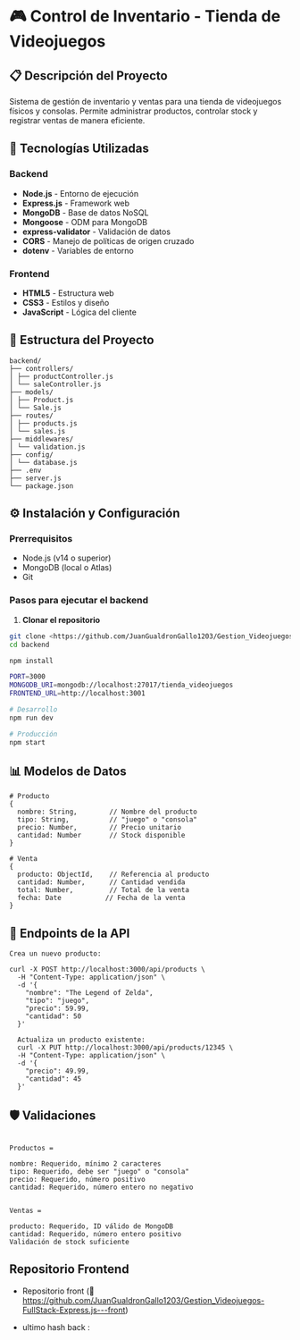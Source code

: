# 🎮 Control de Inventario - Tienda de Videojuegos

## 📋 Descripción del Proyecto

Sistema de gestión de inventario y ventas para una tienda de videojuegos físicos y consolas. Permite administrar productos, controlar stock y registrar ventas de manera eficiente.

## 🚀 Tecnologías Utilizadas

### Backend
- **Node.js** - Entorno de ejecución
- **Express.js** - Framework web
- **MongoDB** - Base de datos NoSQL
- **Mongoose** - ODM para MongoDB
- **express-validator** - Validación de datos
- **CORS** - Manejo de políticas de origen cruzado
- **dotenv** - Variables de entorno

### Frontend
- **HTML5** - Estructura web
- **CSS3** - Estilos y diseño
- **JavaScript** - Lógica del cliente

## 📁 Estructura del Proyecto
``````
backend/
├── controllers/
│ ├── productController.js
│ └── saleController.js
├── models/
│ ├── Product.js
│ └── Sale.js
├── routes/
│ ├── products.js
│ └── sales.js
├── middlewares/
│ └── validation.js
├── config/
│ └── database.js
├── .env
├── server.js
└── package.json
``````

## ⚙️ Instalación y Configuración

### Prerrequisitos
- Node.js (v14 o superior)
- MongoDB (local o Atlas)
- Git

### Pasos para ejecutar el backend

1. **Clonar el repositorio**
```bash
git clone <https://github.com/JuanGualdronGallo1203/Gestion_Videojuegos-FullStack-Express.js---back>
cd backend

npm install

PORT=3000
MONGODB_URI=mongodb://localhost:27017/tienda_videojuegos
FRONTEND_URL=http://localhost:3001

# Desarrollo
npm run dev

# Producción
npm start
```

## 📊 Modelos de Datos
``````
# Producto
{
  nombre: String,        // Nombre del producto
  tipo: String,          // "juego" o "consola"
  precio: Number,        // Precio unitario
  cantidad: Number       // Stock disponible
}

# Venta
{
  producto: ObjectId,    // Referencia al producto
  cantidad: Number,      // Cantidad vendida
  total: Number,         // Total de la venta
  fecha: Date           // Fecha de la venta
}
``````
## 🔌 Endpoints de la API

``````
Crea un nuevo producto:

curl -X POST http://localhost:3000/api/products \
  -H "Content-Type: application/json" \
  -d '{
    "nombre": "The Legend of Zelda",
    "tipo": "juego",
    "precio": 59.99,
    "cantidad": 50
  }'

  Actualiza un producto existente:
  curl -X PUT http://localhost:3000/api/products/12345 \
  -H "Content-Type: application/json" \
  -d '{
    "precio": 49.99,
    "cantidad": 45
  }'
  ``````
## 🛡️ Validaciones
  ``````

Productos =

nombre: Requerido, mínimo 2 caracteres
tipo: Requerido, debe ser "juego" o "consola"
precio: Requerido, número positivo
cantidad: Requerido, número entero no negativo


Ventas =

producto: Requerido, ID válido de MongoDB
cantidad: Requerido, número entero positivo
Validación de stock suficiente
  ``````

## Repositorio Frontend
 - Repositorio front (🔗 https://github.com/JuanGualdronGallo1203/Gestion_Videojuegos-FullStack-Express.js---front)

 - ultimo hash back : 
 